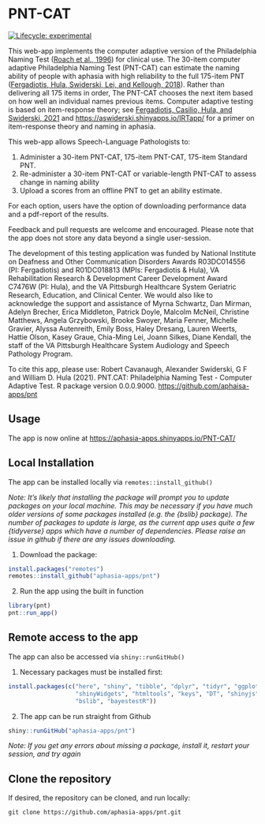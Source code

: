 
# PNT-CAT

<!-- README.md is generated from README.Rmd. Please edit that file -->
<!-- badges: start -->

[![Lifecycle:
experimental](https://img.shields.io/badge/lifecycle-experimental-orange.svg)](https://lifecycle.r-lib.org/articles/stages.html#experimental)
<!-- badges: end -->

This web-app implements the computer adaptive version of the
Philadelphia Naming Test ([Roach et al.,
1996](http://aphasiology.pitt.edu/215/1/24-09.pdf)) for clinical use.
The 30-item computer adaptive Philadelphia Naming Test (PNT-CAT) can
estimate the naming ability of people with aphasia with high reliability
to the full 175-item PNT ([Fergadiotis, Hula, Swiderski, Lei, and
Kellough,
2018](https://pubs.asha.org/doi/full/10.1044/2018_JSLHR-L-18-0344)).
Rather than delivering all 175 items in order, The PNT-CAT chooses the
next item based on how well an individual names previous items. Computer
adaptive testing is based on item-response theory; see [Fergadiotis,
Casilio, Hula, and Swiderski,
2021](https://www.thieme-connect.com/products/ejournals/abstract/10.1055/s-0041-1727252)
and <https://aswiderski.shinyapps.io/IRTapp/> for a primer on
item-response theory and naming in aphasia.

This web-app allows Speech-Language Pathologists to:

1.  Administer a 30-item PNT-CAT, 175-item PNT-CAT, 175-item Standard
    PNT.
2.  Re-administer a 30-item PNT-CAT or variable-length PNT-CAT to assess
    change in naming ability
3.  Upload a scores from an offline PNT to get an ability estimate.

For each option, users have the option of downloading performance data
and a pdf-report of the results.

Feedback and pull requests are welcome and encouraged. Please note that
the app does not store any data beyond a single user-session.

The development of this testing application was funded by National
Institute on Deafness and Other Communication Disorders Awards
R03DC014556 (PI: Fergadiotis) and R01DC018813 (MPIs: Fergadiotis &
Hula), VA Rehabilitation Research & Development Career Development Award
C7476W (PI: Hula), and the VA Pittsburgh Healthcare System Geriatric
Research, Education, and Clinical Center. We would also like to
acknowledge the support and assistance of Myrna Schwartz, Dan Mirman,
Adelyn Brecher, Erica Middleton, Patrick Doyle, Malcolm McNeil,
Christine Matthews, Angela Grzybowski, Brooke Swoyer, Maria Fenner,
Michelle Gravier, Alyssa Autenreith, Emily Boss, Haley Dresang, Lauren
Weerts, Hattie Olson, Kasey Graue, Chia-Ming Lei, Joann Silkes, Diane
Kendall, the staff of the VA Pittsburgh Healthcare System Audiology and
Speech Pathology Program.

To cite this app, please use: Robert Cavanaugh, Alexander Swiderski, G F
and William D. Hula (2021). PNT.CAT: Philadelphia Naming Test - Computer
Adaptive Test. R package version 0.0.0.9000.
<https://github.com/aphaisa-apps/pnt>

## Usage

The app is now online at <https://aphasia-apps.shinyapps.io/PNT-CAT/>

## Local Installation

The app can be installed locally via `remotes::install_github()`

*Note: It’s likely that installing the package will prompt you to update
packages on your local machine. This may be necessary if you have much
older versions of some packages installed (e.g. the {bslib} package).
The number of packages to update is large, as the current app uses quite
a few {tidyverse} apps which have a number of dependencies. Please raise
an issue in github if there are any issues downloading.*

1.  Download the package:

``` r
install.packages("remotes")
remotes::install_github("aphasia-apps/pnt")
```

2.  Run the app using the built in function

``` r
library(pnt)
pnt::run_app()
```

## Remote access to the app

The app can also be accessed via `shiny::runGitHub()`

1.  Necessary packages must be installed first:

``` r
install.packages(c("here", "shiny", "tibble", "dplyr", "tidyr", "ggplot2",
                   "shinyWidgets", "htmltools", "keys", "DT", "shinyjs", "catR",
                   "bslib", "bayestestR"))
```

2.  The app can be run straight from Github

``` r
shiny::runGitHub("aphasia-apps/pnt")
```

*Note: If you get any errors about missing a package, install it,
restart your session, and try again*

## Clone the repository

If desired, the repository can be cloned, and run locally:

    git clone https://github.com/aphasia-apps/pnt.git
